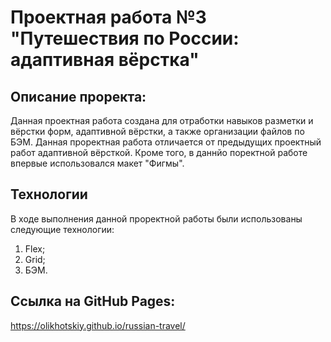 # Проектная работа №3 "Путешествия по России: адаптивная вёрстка"

## Описание проректа:
Данная проектная работа создана для отработки навыков разметки и вёрстки форм, адаптивной вёрстки, а также организации файлов по БЭМ. Данная проректная работа отличается от предыдущих проектный работ адаптивной вёрсткой. Кроме того, в даннйо поректной работе впервые использовался макет "Фигмы".

## Технологии
В ходе выполнения данной проректной работы были использованы следующие технологии: 
1. Flex;
2. Grid;
3. БЭМ.

## Ссылка на GitHub Pages:
https://olikhotskiy.github.io/russian-travel/